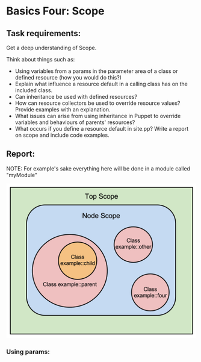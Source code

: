 # Basics Four: Scope

## Task requirements:

Get a deep understanding of Scope.

Think about things such as:

- Using variables from a params in the parameter area of a class or defined resource (how you would do this?)
- Explain what influence a resource default in a calling class has on the included class.
- Can inheritance be used with defined resources?
- How can resource collectors be used to override resource values?  Provide examples with an explanation.
- What issues can arise from using inheritance in Puppet to override variables and behaviours of parents' resources?
- What occurs if you define a resource default in site.pp?
Write a report on scope and include code examples.


## Report:

NOTE: For example's sake everything here will be done in a module called "myModule"

![Puppet Scope](/basics_four_images/scope.png)

### Using params:
